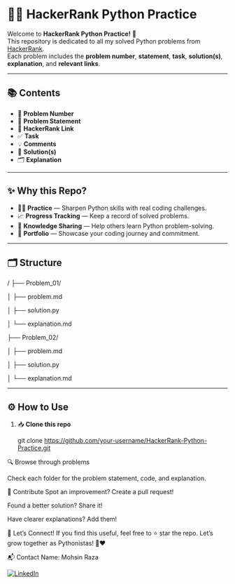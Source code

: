 # 🐍✨ HackerRank Python Practice

Welcome to **HackerRank Python Practice!** 🚀  
This repository is dedicated to all my solved Python problems from [HackerRank](https://www.hackerrank.com/).  
Each problem includes the **problem number**, **statement**, **task**, **solution(s)**, **explanation**, and **relevant links**.

---

## 📚 Contents

- 📌 **Problem Number**
- 📝 **Problem Statement**
- 🔗 **HackerRank Link**
- ✅ **Task**
- 💡 **Comments**
- 🧩 **Solution(s)**
- 🗂️ **Explanation**

---

## ✨ Why this Repo?

- 👨‍💻 **Practice** — Sharpen Python skills with real coding challenges.
- 📈 **Progress Tracking** — Keep a record of solved problems.
- 🧠 **Knowledge Sharing** — Help others learn Python problem-solving.
- 📂 **Portfolio** — Showcase your coding journey and commitment.

---

## 🗂️ Structure

/
├── Problem_01/

│ ├── problem.md

│ ├── solution.py

│ └── explanation.md

├── Problem_02/

│ ├── problem.md

│ ├── solution.py

│ └── explanation.md


---

## ⚙️ How to Use

1. 📥 **Clone this repo**

   git clone https://github.com/your-username/HackerRank-Python-Practice.git
   
🔍 Browse through problems

Check each folder for the problem statement, code, and explanation.

🤝 Contribute
Spot an improvement? Create a pull request!

Found a better solution? Share it!

Have clearer explanations? Add them!

🌟 Let’s Connect!
If you find this useful, feel free to ⭐️ star the repo.
Let’s grow together as Pythonistas! 🐍❤️

📬 Contact
Name: Mohsin Raza

[![LinkedIn](https://img.shields.io/badge/LinkedIn-0077B5?style=for-the-badge&logo=linkedin&logoColor=white)](https://www.linkedin.com/in/mohsin--raza)

